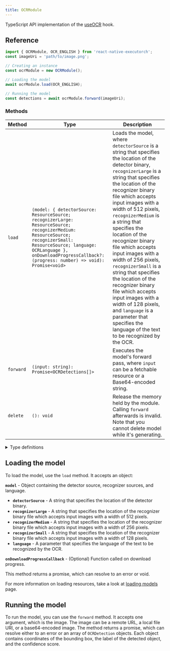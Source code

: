 ```yaml
---
title: OCRModule
---
```


TypeScript API implementation of the [useOCR](../../02-hooks/02-computer-vision/useOCR.md) hook.

## Reference

```typescript
import { OCRModule, OCR_ENGLISH } from 'react-native-executorch';
const imageUri = 'path/to/image.png';

// Creating an instance
const ocrModule = new OCRModule();

// Loading the model
await ocrModule.load(OCR_ENGLISH);

// Running the model
const detections = await ocrModule.forward(imageUri);
```

### Methods

| Method    | Type                                                                                                                                                                                                                                             | Description                                                                                                                                                                                                                                                                                                                                                                                                                                                                                                                                                                                                                                              |
| --------- | ------------------------------------------------------------------------------------------------------------------------------------------------------------------------------------------------------------------------------------------------ | -------------------------------------------------------------------------------------------------------------------------------------------------------------------------------------------------------------------------------------------------------------------------------------------------------------------------------------------------------------------------------------------------------------------------------------------------------------------------------------------------------------------------------------------------------------------------------------------------------------------------------------------------------- |
| `load`    | `(model: { detectorSource: ResourceSource; recognizerLarge: ResourceSource; recognizerMedium: ResourceSource; recognizerSmall: ResourceSource; language: OCRLanguage }, onDownloadProgressCallback?: (progress: number) => void): Promise<void>` | Loads the model, where `detectorSource` is a string that specifies the location of the detector binary, `recognizerLarge` is a string that specifies the location of the recognizer binary file which accepts input images with a width of 512 pixels, `recognizerMedium` is a string that specifies the location of the recognizer binary file which accepts input images with a width of 256 pixels, `recognizerSmall` is a string that specifies the location of the recognizer binary file which accepts input images with a width of 128 pixels, and `language` is a parameter that specifies the language of the text to be recognized by the OCR. |
| `forward` | `(input: string): Promise<OCRDetections[]>`                                                                                                                                                                                                      | Executes the model's forward pass, where `input` can be a fetchable resource or a Base64-encoded string.                                                                                                                                                                                                                                                                                                                                                                                                                                                                                                                                                 |
| `delete`  | `(): void`                                                                                                                                                                                                                                       | Release the memory held by the module. Calling `forward` afterwards is invalid. Note that you cannot delete model while it's generating.                                                                                                                                                                                                                                                                                                                                                                                                                                                                                                                 |

<details>
<summary>Type definitions</summary>

```typescript
type OCRLanguage =
  | 'abq'
  | 'ady'
  | 'af'
  | 'ava'
  | 'az'
  | 'be'
  | 'bg'
  | 'bs'
  | 'chSim'
  | 'che'
  | 'cs'
  | 'cy'
  | 'da'
  | 'dar'
  | 'de'
  | 'en'
  | 'es'
  | 'et'
  | 'fr'
  | 'ga'
  | 'hr'
  | 'hu'
  | 'id'
  | 'inh'
  | 'ic'
  | 'it'
  | 'ja'
  | 'kbd'
  | 'kn'
  | 'ko'
  | 'ku'
  | 'la'
  | 'lbe'
  | 'lez'
  | 'lt'
  | 'lv'
  | 'mi'
  | 'mn'
  | 'ms'
  | 'mt'
  | 'nl'
  | 'no'
  | 'oc'
  | 'pi'
  | 'pl'
  | 'pt'
  | 'ro'
  | 'ru'
  | 'rsCyrillic'
  | 'rsLatin'
  | 'sk'
  | 'sl'
  | 'sq'
  | 'sv'
  | 'sw'
  | 'tab'
  | 'te'
  | 'th'
  | 'tjk'
  | 'tl'
  | 'tr'
  | 'uk'
  | 'uz'
  | 'vi';

interface Point {
  x: number;
  y: number;
}

interface OCRDetection {
  bbox: Point[];
  text: string;
  score: number;
}
```

</details>

## Loading the model

To load the model, use the `load` method. It accepts an object:

**`model`** - Object containing the detector source, recognizer sources, and language.

- **`detectorSource`** - A string that specifies the location of the detector binary.
- **`recognizerLarge`** - A string that specifies the location of the recognizer binary file which accepts input images with a width of 512 pixels.
- **`recognizerMedium`** - A string that specifies the location of the recognizer binary file which accepts input images with a width of 256 pixels.
- **`recognizerSmall`** - A string that specifies the location of the recognizer binary file which accepts input images with a width of 128 pixels.
- **`language`** - A parameter that specifies the language of the text to be recognized by the OCR.

**`onDownloadProgressCallback`** - (Optional) Function called on download progress.

This method returns a promise, which can resolve to an error or void.

For more information on loading resources, take a look at [loading models](../../01-fundamentals/02-loading-models.md) page.

## Running the model

To run the model, you can use the `forward` method. It accepts one argument, which is the image. The image can be a remote URL, a local file URI, or a base64-encoded image. The method returns a promise, which can resolve either to an error or an array of `OCRDetection` objects. Each object contains coordinates of the bounding box, the label of the detected object, and the confidence score.
